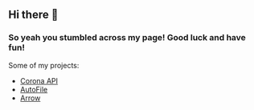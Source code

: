 ## Hi there 👋
### So yeah you stumbled across my page! Good luck and have fun!


Some of my projects:
- <a href="https://github.com/vividsystem/corona_api">Corona API</a>
- <a href="https://github.com/vividsystem/autofile">AutoFile</a>
- <a href="https://github.com/vividsystem/arrow">Arrow</a>
<!--
**vividsystem/vividsystem** is a ✨ _special_ ✨ repository because its `README.md` (this file) appears on your GitHub profile.

Here are some ideas to get you started:

- 🔭 I’m currently working on ...
- 🌱 I’m currently learning ...
- 👯 I’m looking to collaborate on ...
- 🤔 I’m looking for help with ...
- 💬 Ask me about ...
- 📫 How to reach me: ...
- 😄 Pronouns: ...
- ⚡ Fun fact: ...
-->
